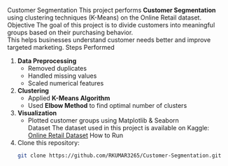 Customer Segmentation
This project performs **Customer Segmentation** using clustering techniques (K-Means) on the Online Retail dataset.
Objective
The goal of this project is to divide customers into meaningful groups based on their purchasing behavior.  
This helps businesses understand customer needs better and improve targeted marketing.
Steps Performed
1. **Data Preprocessing**
   - Removed duplicates
   - Handled missing values
   - Scaled numerical features  
2. **Clustering**
   - Applied **K-Means Algorithm**
   - Used **Elbow Method** to find optimal number of clusters  
3. **Visualization**
   - Plotted customer groups using Matplotlib & Seaborn  
Dataset
The dataset used in this project is available on Kaggle:
 [Online Retail Dataset](https://www.kaggle.com/datasets/lakshmi25npathi/online-retail-dataset)
How to Run
1. Clone this repository:
   ```bash
   git clone https://github.com/RKUMAR3265/Customer-Segmentation.git
